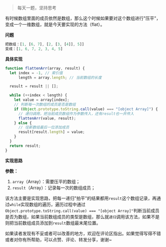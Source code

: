 > 每天一题，坚持思考



有时候数组里面的成员依然是数组，那么这个时候如果要对这个数组进行"压平"，变成一个一维数组，就是今天要实现的方法（flat）。

**问题**

```js
把数组：[1, [6, 7], [2, [3, [4]], 5]]
变成：[1, 6, 7, 2, 3, 4, 5]
```



**具体实现**

```js
function flattenArr(array, result) {
  let index = -1, // 索引值
      length = array.length; // 当前数组的长度

  result = result || [];

  while (++index < length) {
    let value = array[index];
    // 判断每一次数组的成员是否是数组
    if (Object.prototype.toString.call(value) === "[object Array]") {
      // 递归调用，把当前成员数组作为参数传入，还有result也一并传入
      flattenArr(value, result);
    } else {
      // 往新数组最后一位添加成员
      result[result.length] = value;
    }
  }
  return result;
}
```



**实现思路**

**参数：**

1. `array`（Array）：需要压平的数组；
2. `result`（Array）：记录每一次的数组成员；

该方法主要是实现思路，把每一递归"拍平"的结果都用`result`这个数组记录，再通过`while`实现数组的遍历，遍历过程中通过`Object.prototype.toString.call(value) === "[object Array]"`判断当前成员是否为数组，如果当前数组成员的类型是数组，那么就`递归`调用该方法，如果不是则把当前数组成员添加到`result`数组最末尾位置。



如果读者发现有不妥或者可以改善的地方，欢迎在评论区指出。如果觉得写得不错或者对你有所帮助，可以点赞、评论、转发分享，谢谢~
